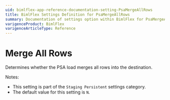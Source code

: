```yaml
---
uid: bimlflex-app-reference-documentation-setting-PsaMergeAllRows
title: BimlFlex Settings Definition for PsaMergeAllRows
summary: Documentation of settings option within BimlFlex for PsaMergeAllRows
varigenceProduct: BimlFlex
varigenceArticleType: Reference
---
```


# Merge All Rows

Determines whether the PSA load merges all rows into the destination.

Notes:
* This setting is part of the `Staging Persistent` settings category.
* The default value for this setting is `N`.